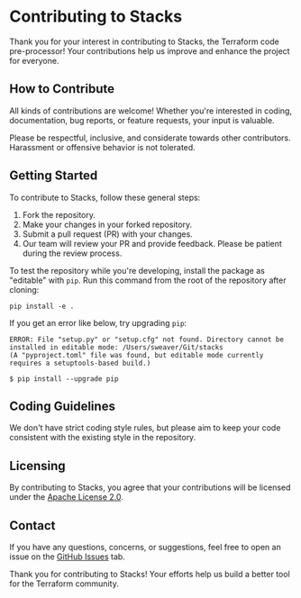 # Contributing to Stacks

Thank you for your interest in contributing to Stacks, the Terraform code pre-processor!
Your contributions help us improve and enhance the project for everyone.

## How to Contribute

All kinds of contributions are welcome!
Whether you're interested in coding, documentation, bug reports, or feature requests, your input is valuable.

Please be respectful, inclusive, and considerate towards other contributors. Harassment or offensive behavior is not tolerated.

## Getting Started

To contribute to Stacks, follow these general steps:

1. Fork the repository.
2. Make your changes in your forked repository.
3. Submit a pull request (PR) with your changes.
4. Our team will review your PR and provide feedback. Please be patient during the review process.

To test the repository while you're developing, install the package as "editable" with `pip`.
Run this command from the root of the repository after cloning:

```shell
pip install -e .
```

If you get an error like below, try upgrading `pip`:

```shell
ERROR: File "setup.py" or "setup.cfg" not found. Directory cannot be installed in editable mode: /Users/sweaver/Git/stacks
(A "pyproject.toml" file was found, but editable mode currently requires a setuptools-based build.)

$ pip install --upgrade pip
```

## Coding Guidelines

We don't have strict coding style rules, but please aim to keep your code consistent with the existing style in the repository.

## Licensing

By contributing to Stacks, you agree that your contributions will be licensed under the [Apache License 2.0](LICENSE).

## Contact

If you have any questions, concerns, or suggestions, feel free to open an issue on the [GitHub Issues](https://github.com/cisco-open/Stacks/issues) tab.

Thank you for contributing to Stacks! Your efforts help us build a better tool for the Terraform community.

